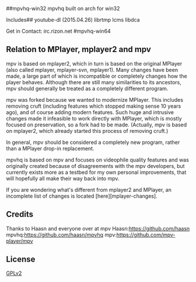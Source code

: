 ##mpvhq-win32
mpvhq built on arch for win32

Includes##
youtube-dl (2015.04.26)
librtmp
lcms
libdca

Get in Contact: irc.rizon.net #mpvhq-win64

## Relation to MPlayer, mplayer2 and mpv


mpv is based on mplayer2, which in turn is based on the original MPlayer
(also called mplayer, mplayer-svn, mplayer1). Many changes have been made, a
large part of which is incompatible or completely changes how the player
behaves. Although there are still many similarities to its ancestors, mpv
should generally be treated as a completely different program.

mpv was forked because we wanted to modernize MPlayer. This includes
removing cruft (including features which stopped making sense 10 years ago),
and of course adding modern features. Such huge and intrusive changes made it
infeasible to work directly with MPlayer, which is mostly focused on
preservation, so a fork had to be made. (Actually, mpv is based on mplayer2,
which already started this process of removing cruft.)

In general, mpv should be considered a completely new program, rather than a
MPlayer drop-in replacement.

mpvhq is based on mpv and focuses on videophile quality features and was
originally created because of disagreements with the mpv developers, but
currently exists more as a testbed for my own personal improvements, that will
hopefully all make their way back into mpv.

If you are wondering what's different from mplayer2 and MPlayer, an incomplete
list of changes is located [here][mplayer-changes].

## Credits

Thanks to Haasn and everyone over at mpv
Haasn:https://github.com/haasn
mpvhq:https://github.com/haasn/mpvhq
mpv:https://github.com/mpv-player/mpv

## License 


[GPLv2](https://github.com/mpv-player/mpv/blob/master/LICENSE)
